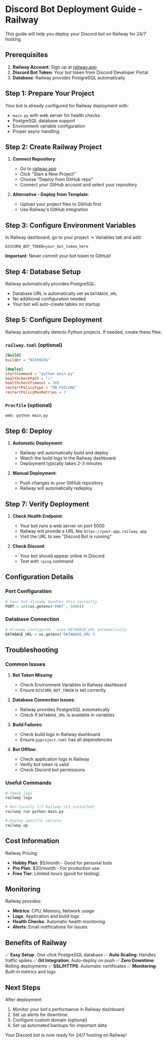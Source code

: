 # Discord Bot Deployment Guide - Railway

This guide will help you deploy your Discord bot on Railway for 24/7 hosting.

## Prerequisites

1. **Railway Account**: Sign up at [railway.app](https://railway.app)
2. **Discord Bot Token**: Your bot token from Discord Developer Portal
3. **Database**: Railway provides PostgreSQL automatically

## Step 1: Prepare Your Project

Your bot is already configured for Railway deployment with:
- `main.py` with web server for health checks
- PostgreSQL database support
- Environment variable configuration
- Proper async handling

## Step 2: Create Railway Project

1. **Connect Repository**:
   - Go to [railway.app](https://railway.app)
   - Click "Start a New Project"
   - Choose "Deploy from GitHub repo"
   - Connect your GitHub account and select your repository

2. **Alternative - Deploy from Template**:
   - Upload your project files to GitHub first
   - Use Railway's GitHub integration

## Step 3: Configure Environment Variables

In Railway dashboard, go to your project → Variables tab and add:

```
DISCORD_BOT_TOKEN=your_bot_token_here
```

**Important**: Never commit your bot token to GitHub!

## Step 4: Database Setup

Railway automatically provides PostgreSQL:
- Database URL is automatically set as `DATABASE_URL`
- No additional configuration needed
- Your bot will auto-create tables on startup

## Step 5: Configure Deployment

Railway automatically detects Python projects. If needed, create these files:

### `railway.toml` (optional)
```toml
[build]
builder = "NIXPACKS"

[deploy]
startCommand = "python main.py"
healthcheckPath = "/"
healthcheckTimeout = 300
restartPolicyType = "ON_FAILURE"
restartPolicyMaxRetries = 3
```

### `Procfile` (optional)
```
web: python main.py
```

## Step 6: Deploy

1. **Automatic Deployment**:
   - Railway will automatically build and deploy
   - Watch the build logs in the Railway dashboard
   - Deployment typically takes 2-3 minutes

2. **Manual Deployment**:
   - Push changes to your GitHub repository
   - Railway will automatically redeploy

## Step 7: Verify Deployment

1. **Check Health Endpoint**:
   - Your bot runs a web server on port 5000
   - Railway will provide a URL like `https://your-app.railway.app`
   - Visit the URL to see "Discord Bot is running"

2. **Check Discord**:
   - Your bot should appear online in Discord
   - Test with `!ping` command

## Configuration Details

### Port Configuration
```python
# Your bot already handles this correctly
PORT = int(os.getenv('PORT', 5000))
```

### Database Connection
```python
# Already configured - uses DATABASE_URL automatically
DATABASE_URL = os.getenv('DATABASE_URL')
```

## Troubleshooting

### Common Issues

1. **Bot Token Missing**:
   - Check Environment Variables in Railway dashboard
   - Ensure `DISCORD_BOT_TOKEN` is set correctly

2. **Database Connection Issues**:
   - Railway provides PostgreSQL automatically
   - Check if `DATABASE_URL` is available in variables

3. **Build Failures**:
   - Check build logs in Railway dashboard
   - Ensure `pyproject.toml` has all dependencies

4. **Bot Offline**:
   - Check application logs in Railway
   - Verify bot token is valid
   - Check Discord bot permissions

### Useful Commands

```bash
# Check logs
railway logs

# Run locally (if Railway CLI installed)
railway run python main.py

# Deploy specific service
railway up
```

## Cost Information

Railway Pricing:
- **Hobby Plan**: $5/month - Good for personal bots
- **Pro Plan**: $20/month - For production use
- **Free Tier**: Limited hours (good for testing)

## Monitoring

Railway provides:
- **Metrics**: CPU, Memory, Network usage
- **Logs**: Application and build logs
- **Health Checks**: Automatic health monitoring
- **Alerts**: Email notifications for issues

## Benefits of Railway

✅ **Easy Setup**: One-click PostgreSQL database
✅ **Auto Scaling**: Handles traffic spikes
✅ **Git Integration**: Auto-deploy on push
✅ **Zero Downtime**: Rolling deployments
✅ **SSL/HTTPS**: Automatic certificates
✅ **Monitoring**: Built-in metrics and logs

## Next Steps

After deployment:
1. Monitor your bot's performance in Railway dashboard
2. Set up alerts for downtime
3. Configure custom domain (optional)
4. Set up automated backups for important data

Your Discord bot is now ready for 24/7 hosting on Railway!